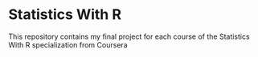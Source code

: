 # Statistics With R
This repository contains my final project for each course of the Statistics With R specialization from Coursera